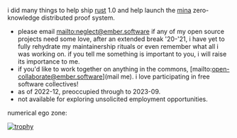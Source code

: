 i did many things to help ship [rust](https://github.com/rust-lang/rust/) 1.0 and help launch the [mina](https://github.com/minaprotocol/mina) zero-knowledge distributed proof system.

- please email <mailto:neglect@ember.software> if any of my open source projects need some love, after an extended break '20-'21, i have yet to fully rehydrate my maintainership rituals or even remember what all i was working on. if you tell me something is important to you, i will raise its importance to me.
- if you'd like to work together on anything in the commons, [mailto:open-collaborate@ember.software](mail me). i love participating in free software collectives!
- as of 2022-12, preoccupied through to 2023-09.
- not available for exploring unsolicited employment opportunities.

numerical ego zone:

[![trophy](https://github-profile-trophy.vercel.app/?username=emberian)](https://github.com/ryo-ma/github-profile-trophy)
